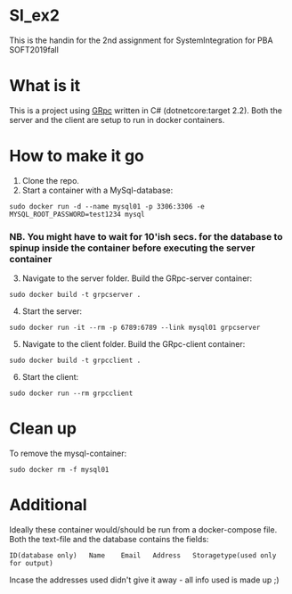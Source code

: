 # SI_ex2
This is the handin for the 2nd assignment for SystemIntegration for PBA SOFT2019fall

# What is it
This is a project using [GRpc](https://grpc.io/) written in C# (dotnetcore:target 2.2). Both the server and the client are setup to run in docker containers. 

# How to make it go

1) Clone the repo.
2) Start a container with a MySql-database:
```
sudo docker run -d --name mysql01 -p 3306:3306 -e MYSQL_ROOT_PASSWORD=test1234 mysql
```
### NB. You might have to wait for 10'ish secs. for the database to spinup inside the container before executing the server container
3) Navigate to the server folder. Build the GRpc-server container:
```
sudo docker build -t grpcserver .
```
4) Start the server:
```
sudo docker run -it --rm -p 6789:6789 --link mysql01 grpcserver
```
5) Navigate to the client folder. Build the GRpc-client container:
```
sudo docker build -t grpcclient .
```
6) Start the client:
```
sudo docker run --rm grpcclient
```

# Clean up
To remove the mysql-container:
```
sudo docker rm -f mysql01
```

# Additional
Ideally these container would/should be run from a docker-compose file.
Both the text-file and the database contains the fields:
```
ID(database only)   Name    Email   Address   Storagetype(used only for output)
```
Incase the addresses used didn't give it away - all info used is made up ;)

